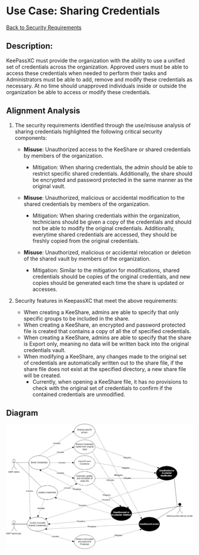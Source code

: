 # Use Case: Sharing Credentials

[Back to Security Requirements](https://github.com/JCKelley-CYBR/CYBR-8420-SoftwareAssurance/blob/main/SecurityRequirements.md)

## Description:
KeePassXC must provide the organization with the ability to use a unified set of credentials across the organization. Approved users must be able to access these credentials when needed to perform their tasks and Administrators must be able to add, remove and modify these credentials as necessary. At no time should unapproved individuals inside or outside the organization be able to access or modify these credentials.

## Alignment Analysis
1. The security requirements identified through the use/misuse analysis of sharing credentials highlighted the following critical security components:
    * **Misuse**: Unauthorized access to the KeeShare or shared credentials by members of the organization.
        * Mitigation: When sharing credentials, the admin should be able to restrict specific shared credentials. Additionally, the share should be encrypted and password protected in the same manner as the original vault.
  
    * **Misuse**: Unauthorized, malicious or accidental modification to the shared credentials by members of the organization.
        * Mitigation: When sharing credentials within the organization, technicians should be given a copy of the credentials and should not be able to modify the original credentials. Additionally, everytime shared credentials are accessed, they should be freshly copied from the original credentials.
  
    * **Misuse**: Unauthorized, malicious or accidental relocation or deletion of the shared vault by members of the organization.
        * Mitigation: Similar to the mitigation for modifications, shared credentials should be copies of the original credentials, and new copies should be generated each time the share is updated or accesses.

2. Security features in KeepassXC that meet the above requirements:
    * When creating a KeeShare, admins are able to specify that only specific groups to be included in the share.
    * When creating a KeeShare, an encrypted and password protected file is created that contains a copy of all the of specified credentials.
    * When creating a KeeShare, admins are able to specify that the share is Export only, meaning no data will be written back into the original credentials vault.
    * When modifying a KeeShare, any changes made to the original set of credentials are automatically written out to the share file, if the share file does not exist at the specified directory, a new share file will be created.
      * Currently, when opening a KeeShare file, it has no provisions to check with the original set of credentials to confirm if the contained credentials are unmodified.

## Diagram
<img src="SharingCredentials-UseCase.png">